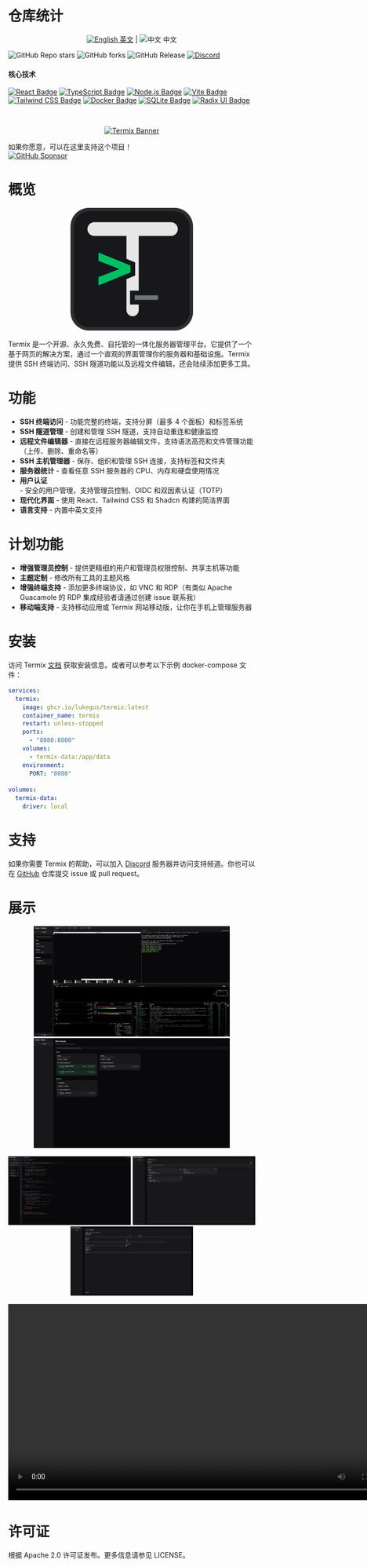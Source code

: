 # 仓库统计

<p align="center">
  <a href="README.md"><img src="https://flagcdn.com/us.svg" alt="English" width="24" height="16"> 英文</a> | 
  <img src="https://flagcdn.com/cn.svg" alt="中文" width="24" height="16"> 中文
</p>

![GitHub Repo stars](https://img.shields.io/github/stars/LukeGus/Termix?style=flat&label=Stars)
![GitHub forks](https://img.shields.io/github/forks/LukeGus/Termix?style=flat&label=Forks)
![GitHub Release](https://img.shields.io/github/v/release/LukeGus/Termix?style=flat&label=Release)
<a href="https://discord.gg/jVQGdvHDrf"><img alt="Discord" src="https://img.shields.io/discord/1347374268253470720"></a>

#### 核心技术

[![React Badge](https://img.shields.io/badge/-React-61DBFB?style=flat-square&labelColor=black&logo=react&logoColor=61DBFB)](#)
[![TypeScript Badge](https://img.shields.io/badge/-TypeScript-3178C6?style=flat-square&labelColor=black&logo=typescript&logoColor=3178C6)](#)
[![Node.js Badge](https://img.shields.io/badge/-Node.js-3C873A?style=flat-square&labelColor=black&logo=node.js&logoColor=3C873A)](#)
[![Vite Badge](https://img.shields.io/badge/-Vite-646CFF?style=flat-square&labelColor=black&logo=vite&logoColor=646CFF)](#)
[![Tailwind CSS Badge](https://img.shields.io/badge/-TailwindCSS-38B2AC?style=flat-square&labelColor=black&logo=tailwindcss&logoColor=38B2AC)](#)
[![Docker Badge](https://img.shields.io/badge/-Docker-2496ED?style=flat-square&labelColor=black&logo=docker&logoColor=2496ED)](#)
[![SQLite Badge](https://img.shields.io/badge/-SQLite-003B57?style=flat-square&labelColor=black&logo=sqlite&logoColor=003B57)](#)
[![Radix UI Badge](https://img.shields.io/badge/-Radix%20UI-161618?style=flat-square&labelColor=black&logo=radixui&logoColor=161618)](#)

<br />
<p align="center">
  <a href="https://github.com/LukeGus/Termix">
    <img alt="Termix Banner" src=./repo-images/HeaderImage.png style="width: auto; height: auto;">  </a>
</p>

如果你愿意，可以在这里支持这个项目！\
[![GitHub Sponsor](https://img.shields.io/badge/Sponsor-LukeGus-181717?style=for-the-badge&logo=github&logoColor=white)](https://github.com/sponsors/LukeGus)

# 概览

<p align="center">
  <a href="https://github.com/LukeGus/Termix">
    <img alt="Termix Banner" src=./public/icon.svg style="width: 250px; height: 250px;">  </a>
</p>

Termix 是一个开源、永久免费、自托管的一体化服务器管理平台。它提供了一个基于网页的解决方案，通过一个直观的界面管理你的服务器和基础设施。Termix
提供 SSH 终端访问、SSH 隧道功能以及远程文件编辑，还会陆续添加更多工具。

# 功能

- **SSH 终端访问** - 功能完整的终端，支持分屏（最多 4 个面板）和标签系统
- **SSH 隧道管理** - 创建和管理 SSH 隧道，支持自动重连和健康监控
- **远程文件编辑器** - 直接在远程服务器编辑文件，支持语法高亮和文件管理功能（上传、删除、重命名等）
- **SSH 主机管理器** - 保存、组织和管理 SSH 连接，支持标签和文件夹
- **服务器统计** - 查看任意 SSH 服务器的 CPU、内存和硬盘使用情况
- **用户认证** - 安全的用户管理，支持管理员控制、OIDC 和双因素认证（TOTP）
- **现代化界面** - 使用 React、Tailwind CSS 和 Shadcn 构建的简洁界面
- **语言支持** - 内置中英文支持

# 计划功能

- **增强管理员控制** - 提供更精细的用户和管理员权限控制、共享主机等功能
- **主题定制** - 修改所有工具的主题风格
- **增强终端支持** - 添加更多终端协议，如 VNC 和 RDP（有类似 Apache Guacamole 的 RDP 集成经验者请通过创建 issue 联系我）
- **移动端支持** - 支持移动应用或 Termix 网站移动版，让你在手机上管理服务器

# 安装

访问 Termix [文档](https://docs.termix.site/install) 获取安装信息。或者可以参考以下示例 docker-compose 文件：

```yaml
services:
  termix:
    image: ghcr.io/lukegus/termix:latest
    container_name: termix
    restart: unless-stopped
    ports:
      - "8080:8080"
    volumes:
      - termix-data:/app/data
    environment:
      PORT: "8080"

volumes:
  termix-data:
    driver: local 
```

# 支持

如果你需要 Termix 的帮助，可以加入 [Discord](https://discord.gg/jVQGdvHDrf)
服务器并访问支持频道。你也可以在 [GitHub](https://github.com/LukeGus/Termix/issues) 仓库提交 issue 或 pull request。

# 展示

<p align="center">
  <img src="./repo-images/Image 1.png" width="400" alt="Termix Demo 1"/>
  <img src="./repo-images/Image 2.png" width="400" alt="Termix Demo 2"/>
</p>

<p align="center">
  <img src="./repo-images/Image 3.png" width="250" alt="Termix Demo 3"/>
  <img src="./repo-images/Image 4.png" width="250" alt="Termix Demo 4"/>
  <img src="./repo-images/Image 5.png" width="250" alt="Termix Demo 5"/>
</p>

<p align="center">
  <video src="https://github.com/user-attachments/assets/f9caa061-10dc-4173-ae7d-c6d42f05cf56" width="800" controls>
    你的浏览器不支持 video 标签。
  </video>
</p>

# 许可证

根据 Apache 2.0 许可证发布。更多信息请参见 LICENSE。